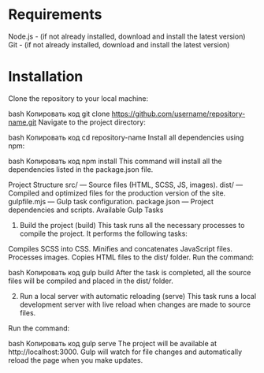 # Requirements

Node.js - (if not already installed, download and install the latest version) <br>
Git - (if not already installed, download and install the latest version)

# Installation
Clone the repository to your local machine:

bash
Копировать код
git clone https://github.com/username/repository-name.git
Navigate to the project directory:

bash
Копировать код
cd repository-name
Install all dependencies using npm:

bash
Копировать код
npm install
This command will install all the dependencies listed in the package.json file.

Project Structure
src/ — Source files (HTML, SCSS, JS, images).
dist/ — Compiled and optimized files for the production version of the site.
gulpfile.mjs — Gulp task configuration.
package.json — Project dependencies and scripts.
Available Gulp Tasks
1. Build the project (build)
This task runs all the necessary processes to compile the project. It performs the following tasks:

Compiles SCSS into CSS.
Minifies and concatenates JavaScript files.
Processes images.
Copies HTML files to the dist/ folder.
Run the command:

bash
Копировать код
gulp build
After the task is completed, all the source files will be compiled and placed in the dist/ folder.

2. Run a local server with automatic reloading (serve)
This task runs a local development server with live reload when changes are made to source files.

Run the command:

bash
Копировать код
gulp serve
The project will be available at http://localhost:3000. Gulp will watch for file changes and automatically reload the page when you make updates.
